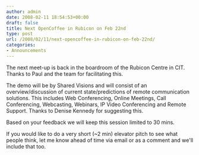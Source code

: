 ```yaml
---
author: admin
date: 2008-02-11 18:54:53+00:00
draft: false
title: Next OpenCoffee in Rubicon on Feb 22nd
type: post
url: /2008/02/11/next-opencoffee-in-rubicon-on-feb-22nd/
categories:
- Announcements
---
```


The next meet-up is back in the boardroom of the Rubicon Centre in CIT. Thanks to Paul and the team for facilitating this.

The demo will be by Shared Visions and will consist of an overview/discussion of current state/predictions of remote communication solutions. This includes Web Conferencing, Online Meetings, Call Conferencing, Webcasting, Webinars, IP Video Conferencing and Remote Support. Thanks to Denise Kennedy for suggesting this.

Based on your feedback we will keep this session limited to 30 mins.

If you would like to do a very short (~2 min) elevator pitch to see what people think, let me know ahead of time via email or as a comment and we'll include that too.
